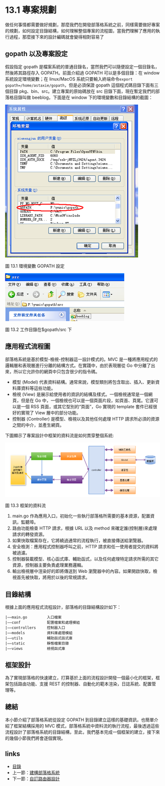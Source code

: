 # 13.1 專案規劃
做任何事情都需要做好規劃，那麼我們在開發部落格系統之前，同樣需要做好專案的規劃，如何設定目錄結構，如何理解整個專案的流程圖，當我們理解了應用的執行過程，那麼接下來的設計編碼就會變得相對容易了
## gopath 以及專案設定
假設指定 gopath 是檔案系統的普通目錄名，當然我們可以隨便設定一個目錄名，然後將其路徑存入 GOPATH。前面介紹過 GOPATH 可以是多個目錄：在 window 系統設定環境變數；在 linux/MacOS 系統只要輸入終端命令`export gopath=/home/astaxie/gopath`，但是必須保證 gopath 這個程式碼目錄下面有三個目錄 pkg、bin、src。建立專案的原始碼放在 src 目錄下面，現在暫定我們的部落格目錄叫做 beeblog，下面是在 window 下的環境變數和目錄結構的截圖：

![](images/13.1.gopath.png)

圖 13.1 環境變數 GOPATH 設定

![](images/13.1.gopath2.png)

圖 13.2 工作目錄在$gopath/src 下

## 應用程式流程圖
部落格系統是基於模型-檢視-控制器這一設計模式的。MVC 是一種將應用程式的邏輯層和表現層進行分離的結構方式。在實踐中，由於表現層從 Go 中分離了出來，所以它允許你的網頁中只包含很少的指令碼。

- 模型 (Model) 代表資料結構。通常來說，模型類別將包含取出、插入、更新資料庫資料等這些功能。
- 檢視 (View) 是展示給使用者的資訊的結構及樣式。一個檢視通常是一個網頁，但是在 Go 中，一個檢視也可以是一個頁面片段，如頁首、頁尾。它還可以是一個 RSS 頁面，或其它型別的“頁面”，Go 實現的 template 套件已經很好的實現了 View 層中的部分功能。
- 控制器 (Controller) 是模型、檢視以及其他任何處理 HTTP 請求所必須的資源之間的中介，並產生網頁。

下圖顯示了專案設計中框架的資料流是如何貫穿整個系統:

![](images/13.1.flow.png)

圖 13.3 框架的資料流

1. main.go 作為應用入口，初始化一些執行部落格所需要的基本資源，配置資訊，監聽埠。
2. 路由功能檢查 HTTP 請求，根據 URL 以及 method 來確定誰(控制層)來處理請求的轉發資源。
3. 如果快取檔案存在，它將繞過通常的流程執行，被直接傳送給瀏覽器。
4. 安全檢測：應用程式控制器呼叫之前，HTTP 請求和任一使用者提交的資料將被過濾。
5. 控制器裝載模型、核心函式庫、輔助函式，以及任何處理特定請求所需的其它資源，控制器主要負責處理業務邏輯。
6. 輸出檢視層中渲染好的即將傳送到 Web 瀏覽器中的內容。如果開啟快取，檢視首先被快取，將用於以後的常規請求。

## 目錄結構
根據上面的應用程式流程設計，部落格的目錄結構設計如下：

	|——main.go         入口檔案
	|——conf            配置檔案和處理模組
	|——controllers     控制器入口
	|——models          資料庫處理模組
	|——utils           輔助函式函式庫
	|——static          靜態檔案目錄
    |——views           檢視函式庫

## 框架設計
為了實現部落格的快速建立，打算基於上面的流程設計開發一個最小化的框架，框架包括路由功能、支援 REST 的控制器、自動化的範本渲染，日誌系統、配置管理等。

## 總結
本小節介紹了部落格系統從設定 GOPATH 到目錄建立這樣的基礎資訊，也簡單介紹了框架結構採用的 MVC 模式，部落格系統中資料流的執行流程，最後透過這些流程設計了部落格系統的目錄結構，至此，我們基本完成一個框架的建立，接下來的幾個小節我們將會逐個實現。
## links
   * [目錄](<preface.md>)
   * 上一節：[建構部落格系統](<13.0.md>)
   * 下一節：[自訂路由器設計](<13.2.md>)
